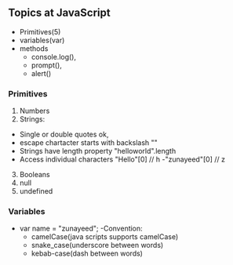## Topics at JavaScript
- Primitives(5)
- variables(var)
- methods
  -  console.log(), 
  -  prompt(),
  -  alert() 
 ### Primitives
 1. Numbers
 2. Strings: 
  - Single or double quotes ok, 
  - escape chartacter starts with backslash "\"
  - Strings have length property "helloworld".length 
  - Access individual characters "Hello"[0] // h
  -"zunayeed"[0]  // z
  
 3. Booleans
 4. null 
 5. undefined 
 ### Variables 
- var name = "zunayeed";
-Convention: 
  -  camelCase(java scripts supports camelCase)
  -  snake_case(underscore between words)
  -  kebab-case(dash between words)
 
